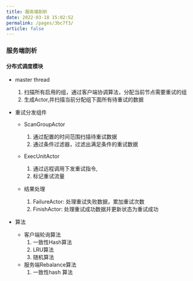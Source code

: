 ```yaml
---
title: 服务端剖析
date: 2022-03-18 15:02:52
permalink: /pages/3bc7f3/
article: false
---
```


### 服务端剖析
#### 分布式调度模块

- master thread
    1. 扫描所有启用的组，通过客户端协调算法，分配当前节点需要重试的组
    2. 生成Actor,并扫描当前分配组下面所有待重试的数据

- 重试分发组件
    - ScanGroupActor
        1. 通过配置的时间范围扫描待重试数据
        2. 通过条件过滤器，过滤出满足条件的重试数据

    - ExecUnitActor
        1. 通过远程调用下发重试指令,
        2. 标记重试流量

    - 结果处理
        1. FailureActor: 处理重试失败数据，累加重试次数
        2. FinishActor: 处理重试成功数据并更新状态为重试成功

- 算法
    - 客户端轮询算法
        1. 一致性Hash算法
        2. LRU算法
        3. 随机算法
    - 服务端Rebalance算法
        1. 一致性hash 算法
  

  
  
  
  







